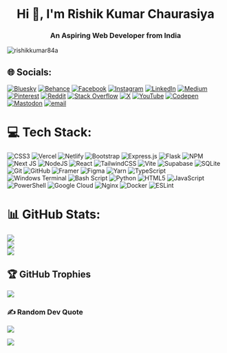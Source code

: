 <h1 align="center">Hi 👋, I'm Rishik Kumar Chaurasiya</h1>
<h3 align="center">An Aspiring Web Developer from India</h3>

<p align="left"> <img src="https://komarev.com/ghpvc/?username=rishikkumar84a&label=Profile%20views&color=0e75b6&style=flat" alt="rishikkumar84a" /> </p>


## 🌐 Socials:
[![Bluesky](https://img.shields.io/badge/bluesky-0285FF?style=for-the-badge&logo=bluesky&logoColor=%23FFFFFF)](https://bsky.app/profile/rishikkumar84ya) [![Behance](https://img.shields.io/badge/Behance-1769ff?logo=behance&logoColor=white)](https://behance.net/rishikkumar84ya) [![Facebook](https://img.shields.io/badge/Facebook-%231877F2.svg?logo=Facebook&logoColor=white)](https://facebook.com/rishikkumar84siya) [![Instagram](https://img.shields.io/badge/Instagram-%23E4405F.svg?logo=Instagram&logoColor=white)](https://instagram.com/rishikkumar84ya) [![LinkedIn](https://img.shields.io/badge/LinkedIn-%230077B5.svg?logo=linkedin&logoColor=white)](https://linkedin.com/in/rishikkumar84ya) [![Medium](https://img.shields.io/badge/Medium-12100E?logo=medium&logoColor=white)](https://medium.com/@rishikkumar84ya) [![Pinterest](https://img.shields.io/badge/Pinterest-%23E60023.svg?logo=Pinterest&logoColor=white)](https://pinterest.com/rishikkumar84ya) [![Reddit](https://img.shields.io/badge/Reddit-%23FF4500.svg?logo=Reddit&logoColor=white)](https://reddit.com/user/rishikkumar84ya) [![Stack Overflow](https://img.shields.io/badge/-Stackoverflow-FE7A16?logo=stack-overflow&logoColor=white)](https://stackoverflow.com/users/rishikkumar84ya) [![X](https://img.shields.io/badge/X-black.svg?logo=X&logoColor=white)](https://x.com/rishikkumar84ya) [![YouTube](https://img.shields.io/badge/YouTube-%23FF0000.svg?logo=YouTube&logoColor=white)](https://youtube.com/@@rishikkumar84ya) [![Codepen](https://img.shields.io/badge/Codepen-000000?logo=codepen&logoColor=white)](https://codepen.io/rishikkumar84ya) [![Mastodon](https://img.shields.io/badge/-MASTODON-%232B90D9?logo=mastodon&logoColor=white)](https://mastodon.social/@rishikkumar84ya) [![email](https://img.shields.io/badge/Email-D14836?logo=gmail&logoColor=white)](mailto:rishikkumarchaurasiya@gmail.com) 

# 💻 Tech Stack:
![CSS3](https://img.shields.io/badge/css3-%231572B6.svg?style=plastic&logo=css3&logoColor=white) ![Vercel](https://img.shields.io/badge/vercel-%23000000.svg?style=plastic&logo=vercel&logoColor=white) ![Netlify](https://img.shields.io/badge/netlify-%23000000.svg?style=plastic&logo=netlify&logoColor=#00C7B7) ![Bootstrap](https://img.shields.io/badge/bootstrap-%238511FA.svg?style=plastic&logo=bootstrap&logoColor=white) ![Express.js](https://img.shields.io/badge/express.js-%23404d59.svg?style=plastic&logo=express&logoColor=%2361DAFB) ![Flask](https://img.shields.io/badge/flask-%23000.svg?style=plastic&logo=flask&logoColor=white) ![NPM](https://img.shields.io/badge/NPM-%23CB3837.svg?style=plastic&logo=npm&logoColor=white) ![Next JS](https://img.shields.io/badge/Next-black?style=plastic&logo=next.js&logoColor=white) ![NodeJS](https://img.shields.io/badge/node.js-6DA55F?style=plastic&logo=node.js&logoColor=white) ![React](https://img.shields.io/badge/react-%2320232a.svg?style=plastic&logo=react&logoColor=%2361DAFB) ![TailwindCSS](https://img.shields.io/badge/tailwindcss-%2338B2AC.svg?style=plastic&logo=tailwind-css&logoColor=white) ![Vite](https://img.shields.io/badge/vite-%23646CFF.svg?style=plastic&logo=vite&logoColor=white) ![Supabase](https://img.shields.io/badge/Supabase-3ECF8E?style=plastic&logo=supabase&logoColor=white) ![SQLite](https://img.shields.io/badge/sqlite-%2307405e.svg?style=plastic&logo=sqlite&logoColor=white) ![Git](https://img.shields.io/badge/git-%23F05033.svg?style=plastic&logo=git&logoColor=white) ![GitHub](https://img.shields.io/badge/github-%23121011.svg?style=plastic&logo=github&logoColor=white) ![Framer](https://img.shields.io/badge/Framer-black?style=plastic&logo=framer&logoColor=blue) ![Figma](https://img.shields.io/badge/figma-%23F24E1E.svg?style=plastic&logo=figma&logoColor=white) ![Yarn](https://img.shields.io/badge/yarn-%232C8EBB.svg?style=plastic&logo=yarn&logoColor=white) ![TypeScript](https://img.shields.io/badge/typescript-%23007ACC.svg?style=plastic&logo=typescript&logoColor=white) ![Windows Terminal](https://img.shields.io/badge/Windows%20Terminal-%234D4D4D.svg?style=plastic&logo=windows-terminal&logoColor=white) ![Bash Script](https://img.shields.io/badge/bash_script-%23121011.svg?style=plastic&logo=gnu-bash&logoColor=white) ![Python](https://img.shields.io/badge/python-3670A0?style=plastic&logo=python&logoColor=ffdd54) ![HTML5](https://img.shields.io/badge/html5-%23E34F26.svg?style=plastic&logo=html5&logoColor=white) ![JavaScript](https://img.shields.io/badge/javascript-%23323330.svg?style=plastic&logo=javascript&logoColor=%23F7DF1E) ![PowerShell](https://img.shields.io/badge/PowerShell-%235391FE.svg?style=plastic&logo=powershell&logoColor=white) ![Google Cloud](https://img.shields.io/badge/GoogleCloud-%234285F4.svg?style=plastic&logo=google-cloud&logoColor=white) ![Nginx](https://img.shields.io/badge/nginx-%23009639.svg?style=plastic&logo=nginx&logoColor=white) ![Docker](https://img.shields.io/badge/docker-%230db7ed.svg?style=plastic&logo=docker&logoColor=white) ![ESLint](https://img.shields.io/badge/ESLint-4B3263?style=plastic&logo=eslint&logoColor=white)

# 📊 GitHub Stats:
![](https://github-readme-stats.vercel.app/api?username=rishikkumar84a&theme=synthwave&hide_border=false&include_all_commits=true&count_private=true)<br/>
![](https://nirzak-streak-stats.vercel.app/?user=rishikkumar84a&theme=synthwave&hide_border=false)<br/>
![](https://github-readme-stats.vercel.app/api/top-langs/?username=rishikkumar84a&theme=synthwave&hide_border=false&include_all_commits=true&count_private=true&layout=compact)

## 🏆 GitHub Trophies
![](https://github-profile-trophy.vercel.app/?username=rishikkumar84a&theme=synthwave&no-frame=false&no-bg=true&margin-w=4)

### ✍️ Random Dev Quote
![](https://quotes-github-readme.vercel.app/api?type=horizontal&theme=radical)

[![](https://visitcount.itsvg.in/api?id=rishikkumar84a&icon=1&color=0)](https://visitcount.itsvg.in)
